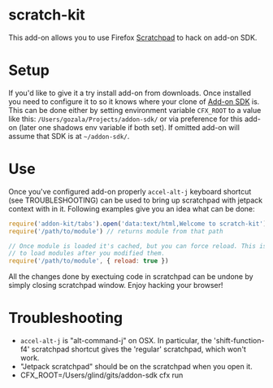 # scratch-kit

This add-on allows you to use Firefox [Scratchpad][] to hack on add-on SDK.

# Setup

If you'd like to give it a try install add-on from downloads. Once installed
you need to configure it to so it knows where your clone of [Add-on SDK] is.
This can be done either by setting environment variable `CFX_ROOT` to a value
like this: `/Users/gozala/Projects/addon-sdk/` or via preference for this
add-on (later one shadows env variable if both set). If omitted add-on will
assume that SDK is at `~/addon-sdk/`.

# Use

Once you've configured add-on properly `accel-alt-j` keyboard shortcut (see TROUBLESHOOTING) can 
be used to bring up scratchpad with jetpack context with in it. Following
examples give you an idea what can be done:

```js
require('addon-kit/tabs').open('data:text/html,Welcome to scratch-kit')
require('/path/to/module') // returns module from that path

// Once module is loaded it's cached, but you can force reload. This is useful
// to load modules after you modified them.
require('/path/to/module', { reload: true })
```

All the changes done by exectuing code in scratchpad can be undone by simply
closing scratchpad window. Enjoy hacking your browser!

[Scratchpad]:https://developer.mozilla.org/en/Tools/Scratchpad
[Add-on SDK]:https://github.com/mozilla/addon-sdk

# Troubleshooting

* `accel-alt-j` is "alt-command-j" on OSX.  In particular, the 'shift-function-f4' scratchpad shortcut
gives the 'regular' scratchpad, which won't work.
* "Jetpack scratchpad" should be on the scratchpad when you open it. 
* CFX_ROOT=/Users/glind/gits/addon-sdk  cfx run

